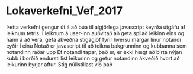 # Lokaverkefni_Vef_2017

Þetta verkefni gengur út á að búa til algjörlega javascript keyrða útgáfu af leiknum tetris. 
Í leiknum á user-inn auðvitað að geta spilað leikinn eins og hann á að vera, gefa ákveðna stigagjöf fyrir hversu margar línur notandi eyðir í einu
Notað er javascript til að teikna bakgrunninn og kubbanna sem notandinn raðar upp
Ef notandi tapar, það er, er ekki hægt að birta nýjan kubb í borðið endurstillist leikurinn og getur notandinn ákveðið hvort að leikurinn byrjar aftur. Stig núllstillast við það
